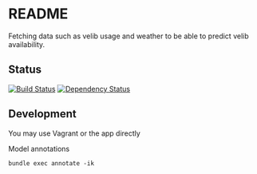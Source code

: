 # README

Fetching data such as velib usage and weather to be able to predict velib availability.

## Status

[![Build Status](https://travis-ci.org/sallesma/cycling-pizza.svg?branch=master)](https://travis-ci.org/sallesma/cycling-pizza)
[![Dependency Status](https://gemnasium.com/badges/github.com/sallesma/cycling-pizza.svg)](https://gemnasium.com/github.com/sallesma/cycling-pizza)

## Development

You may use Vagrant or the app directly

Model annotations
```
bundle exec annotate -ik
```